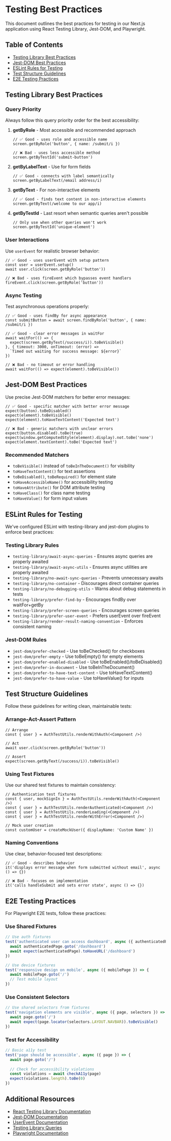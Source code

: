 # Testing Best Practices

This document outlines the best practices for testing in our Next.js application using React Testing Library, Jest-DOM, and Playwright.

## Table of Contents
- [Testing Library Best Practices](#testing-library-best-practices)
- [Jest-DOM Best Practices](#jest-dom-best-practices)
- [ESLint Rules for Testing](#eslint-rules-for-testing)
- [Test Structure Guidelines](#test-structure-guidelines)
- [E2E Testing Practices](#e2e-testing-practices)

## Testing Library Best Practices

### Query Priority

Always follow this query priority order for the best accessibility:

1. **getByRole** - Most accessible and recommended approach
   ```tsx
   // ✅ Good - uses role and accessible name
   screen.getByRole('button', { name: /submit/i })
   
   // ❌ Bad - uses less accessible method
   screen.getByTestId('submit-button')
   ```

2. **getByLabelText** - Use for form fields
   ```tsx
   // ✅ Good - connects with label semantically
   screen.getByLabelText(/email address/i)
   ```

3. **getByText** - For non-interactive elements
   ```tsx
   // ✅ Good - finds text content in non-interactive elements
   screen.getByText(/welcome to our app/i)
   ```

4. **getByTestId** - Last resort when semantic queries aren't possible
   ```tsx
   // Only use when other queries won't work
   screen.getByTestId('unique-element')
   ```

### User Interactions

Use `userEvent` for realistic browser behavior:

```tsx
// ✅ Good - uses userEvent with setup pattern
const user = userEvent.setup()
await user.click(screen.getByRole('button'))

// ❌ Bad - uses fireEvent which bypasses event handlers
fireEvent.click(screen.getByRole('button'))
```

### Async Testing

Test asynchronous operations properly:

```tsx
// ✅ Good - uses findBy for async appearance
const submitButton = await screen.findByRole('button', { name: /submit/i })

// ✅ Good - clear error messages in waitFor
await waitFor(() => {
  expect(screen.getByText(/success/i)).toBeVisible()
}, { timeout: 3000, onTimeout: (error) => 
  `Timed out waiting for success message: ${error}` 
})

// ❌ Bad - no timeout or error handling
await waitFor(() => expect(element).toBeVisible())
```

## Jest-DOM Best Practices

Use precise Jest-DOM matchers for better error messages:

```tsx
// ✅ Good - specific matcher with better error message
expect(button).toBeDisabled()
expect(element).toBeVisible()
expect(element).toHaveTextContent('Expected text')

// ❌ Bad - generic matchers with unclear errors
expect(button.disabled).toBe(true)
expect(window.getComputedStyle(element).display).not.toBe('none')
expect(element.textContent).toBe('Expected text')
```

### Recommended Matchers

- `toBeVisible()` instead of `toBeInTheDocument()` for visibility
- `toHaveTextContent()` for text assertions
- `toBeDisabled()`, `toBeRequired()` for element state
- `toHaveAccessibleName()` for accessibility testing
- `toHaveAttribute()` for DOM attribute testing
- `toHaveClass()` for class name testing
- `toHaveValue()` for form input values

## ESLint Rules for Testing

We've configured ESLint with testing-library and jest-dom plugins to enforce best practices:

### Testing Library Rules

- `testing-library/await-async-queries` - Ensures async queries are properly awaited
- `testing-library/await-async-utils` - Ensures async utilities are properly awaited
- `testing-library/no-await-sync-queries` - Prevents unnecessary awaits
- `testing-library/no-container` - Discourages direct container queries
- `testing-library/no-debugging-utils` - Warns about debug statements in tests
- `testing-library/prefer-find-by` - Encourages findBy over waitFor+getBy
- `testing-library/prefer-screen-queries` - Encourages screen queries
- `testing-library/prefer-user-event` - Prefers userEvent over fireEvent
- `testing-library/render-result-naming-convention` - Enforces consistent naming

### Jest-DOM Rules

- `jest-dom/prefer-checked` - Use toBeChecked() for checkboxes
- `jest-dom/prefer-empty` - Use toBeEmpty() for empty elements
- `jest-dom/prefer-enabled-disabled` - Use toBeEnabled()/toBeDisabled()
- `jest-dom/prefer-in-document` - Use toBeInTheDocument()
- `jest-dom/prefer-to-have-text-content` - Use toHaveTextContent()
- `jest-dom/prefer-to-have-value` - Use toHaveValue() for inputs

## Test Structure Guidelines

Follow these guidelines for writing clean, maintainable tests:

### Arrange-Act-Assert Pattern

```tsx
// Arrange
const { user } = AuthTestUtils.renderWithAuth(<Component />)

// Act
await user.click(screen.getByRole('button'))

// Assert
expect(screen.getByText(/success/i)).toBeVisible()
```

### Using Test Fixtures

Use our shared test fixtures to maintain consistency:

```tsx
// Authentication test fixtures
const { user, mockSignIn } = AuthTestUtils.renderWithAuth(<Component />)
const { user } = AuthTestUtils.renderAuthenticated(<Component />)
const { user } = AuthTestUtils.renderLoading(<Component />)
const { user } = AuthTestUtils.renderWithError(<Component />)

// Mock user creation
const customUser = createMockUser({ displayName: 'Custom Name' })
```

### Naming Conventions

Use clear, behavior-focused test descriptions:

```tsx
// ✅ Good - describes behavior
it('displays error message when form submitted without email', async () => {})

// ❌ Bad - focuses on implementation
it('calls handleSubmit and sets error state', async () => {})
```

## E2E Testing Practices

For Playwright E2E tests, follow these practices:

### Use Shared Fixtures

```ts
// Use auth fixtures
test('authenticated user can access dashboard', async ({ authenticatedPage }) => {
  await authenticatedPage.goto('/dashboard')
  await expect(authenticatedPage).toHaveURL('/dashboard')
})

// Use device fixtures
test('responsive design on mobile', async ({ mobilePage }) => {
  await mobilePage.goto('/')
  // Test mobile layout
})
```

### Use Consistent Selectors

```ts
// Use shared selectors from fixtures
test('navigation elements are visible', async ({ page, selectors }) => {
  await page.goto('/')
  await expect(page.locator(selectors.LAYOUT.NAVBAR)).toBeVisible()
})
```

### Test for Accessibility

```ts
// Basic a11y test
test('page should be accessible', async ({ page }) => {
  await page.goto('/')
  
  // Check for accessibility violations
  const violations = await checkA11y(page)
  expect(violations.length).toBe(0)
})
```

## Additional Resources

- [React Testing Library Documentation](https://testing-library.com/docs/react-testing-library/intro)
- [Jest-DOM Documentation](https://github.com/testing-library/jest-dom)
- [UserEvent Documentation](https://testing-library.com/docs/user-event/intro)
- [Testing Library Queries](https://testing-library.com/docs/queries/about)
- [Playwright Documentation](https://playwright.dev/docs/intro) 